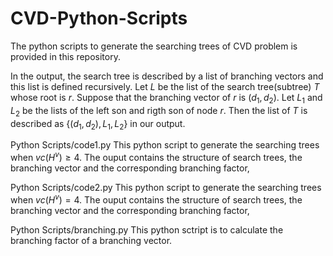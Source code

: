 # CVD-Python-Scripts
The python scripts to generate the searching trees of CVD problem is provided in this repository.

In the output, the search tree is described by a list of branching vectors and this list is defined recursively.
Let $L$ be the list of the search tree(subtree) $T$ whose root is $r$.
Suppose that the branching vector of $r$ is $(d_1,d_2)$. Let $L_1$ and $L_2$ be the lists of the left son and rigth son of node $r$.
Then the list of $T$ is described as $\{(d_1,d_2),L_1,L_2\}$ in our output.

Python Scripts/code1.py This python script to generate the searching trees when $vc(H^v) \ge 4$. The ouput contains the structure of search trees, the branching vector and the corresponding branching factor,

Python Scripts/code2.py This python script to generate the searching trees when $vc(H^v) = 4$. The ouput contains the structure of search trees, the branching vector and the corresponding branching factor,

Python Scripts/branching.py This python sctript is to calculate the branching factor of a branching vector.
